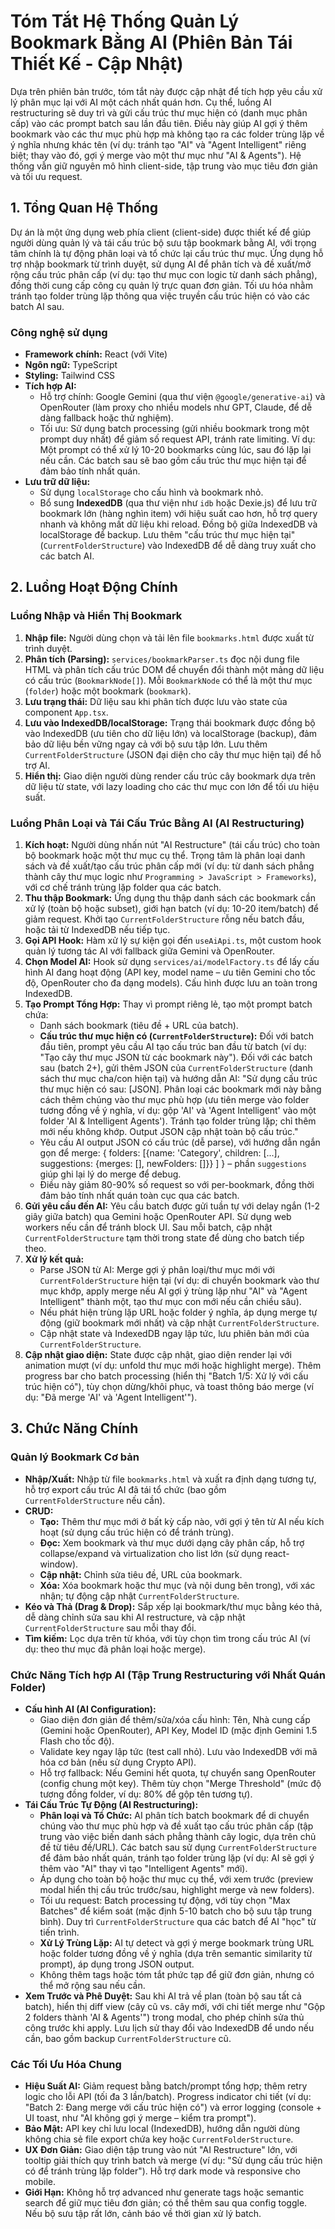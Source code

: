 # Tóm Tắt Hệ Thống Quản Lý Bookmark Bằng AI (Phiên Bản Tái Thiết Kế - Cập Nhật)

Dựa trên phiên bản trước, tóm tắt này được cập nhật để tích hợp yêu cầu xử lý phân mục lại với AI một cách nhất quán hơn. Cụ thể, luồng AI restructuring sẽ duy trì và gửi cấu trúc thư mục hiện có (danh mục phân cấp) vào các prompt batch sau lần đầu tiên. Điều này giúp AI gợi ý thêm bookmark vào các thư mục phù hợp mà không tạo ra các folder trùng lặp về ý nghĩa nhưng khác tên (ví dụ: tránh tạo "AI" và "Agent Intelligent" riêng biệt; thay vào đó, gợi ý merge vào một thư mục như "AI & Agents"). Hệ thống vẫn giữ nguyên mô hình client-side, tập trung vào mục tiêu đơn giản và tối ưu request.

## 1. Tổng Quan Hệ Thống

Dự án là một ứng dụng web phía client (client-side) được thiết kế để giúp người dùng quản lý và tái cấu trúc bộ sưu tập bookmark bằng AI, với trọng tâm chính là tự động phân loại và tổ chức lại cấu trúc thư mục. Ứng dụng hỗ trợ nhập bookmark từ trình duyệt, sử dụng AI để phân tích và đề xuất/mở rộng cấu trúc phân cấp (ví dụ: tạo thư mục con logic từ danh sách phẳng), đồng thời cung cấp công cụ quản lý trực quan đơn giản. Tối ưu hóa nhằm tránh tạo folder trùng lặp thông qua việc truyền cấu trúc hiện có vào các batch AI sau.

### Công nghệ sử dụng

- **Framework chính:** React (với Vite)
- **Ngôn ngữ:** TypeScript
- **Styling:** Tailwind CSS
- **Tích hợp AI:**
  - Hỗ trợ chính: Google Gemini (qua thư viện `@google/generative-ai`) và OpenRouter (làm proxy cho nhiều models như GPT, Claude, để dễ dàng fallback hoặc thử nghiệm).
  - Tối ưu: Sử dụng batch processing (gửi nhiều bookmark trong một prompt duy nhất) để giảm số request API, tránh rate limiting. Ví dụ: Một prompt có thể xử lý 10-20 bookmarks cùng lúc, sau đó lặp lại nếu cần. Các batch sau sẽ bao gồm cấu trúc thư mục hiện tại để đảm bảo tính nhất quán.
- **Lưu trữ dữ liệu:**
  - Sử dụng `localStorage` cho cấu hình và bookmark nhỏ.
  - Bổ sung **IndexedDB** (qua thư viện như `idb` hoặc Dexie.js) để lưu trữ bookmark lớn (hàng nghìn item) với hiệu suất cao hơn, hỗ trợ query nhanh và không mất dữ liệu khi reload. Đồng bộ giữa IndexedDB và localStorage để backup. Lưu thêm "cấu trúc thư mục hiện tại" (`CurrentFolderStructure`) vào IndexedDB để dễ dàng truy xuất cho các batch AI.

## 2. Luồng Hoạt Động Chính

### Luồng Nhập và Hiển Thị Bookmark

1. **Nhập file:** Người dùng chọn và tải lên file `bookmarks.html` được xuất từ trình duyệt.
2. **Phân tích (Parsing):** `services/bookmarkParser.ts` đọc nội dung file HTML và phân tích cấu trúc DOM để chuyển đổi thành một mảng dữ liệu có cấu trúc (`BookmarkNode[]`). Mỗi `BookmarkNode` có thể là một thư mục (`folder`) hoặc một bookmark (`bookmark`).
3. **Lưu trạng thái:** Dữ liệu sau khi phân tích được lưu vào state của component `App.tsx`.
4. **Lưu vào IndexedDB/localStorage:** Trạng thái bookmark được đồng bộ vào IndexedDB (ưu tiên cho dữ liệu lớn) và localStorage (backup), đảm bảo dữ liệu bền vững ngay cả với bộ sưu tập lớn. Lưu thêm `CurrentFolderStructure` (JSON đại diện cho cây thư mục hiện tại) để hỗ trợ AI.
5. **Hiển thị:** Giao diện người dùng render cấu trúc cây bookmark dựa trên dữ liệu từ state, với lazy loading cho các thư mục con lớn để tối ưu hiệu suất.

### Luồng Phân Loại và Tái Cấu Trúc Bằng AI (AI Restructuring)

1. **Kích hoạt:** Người dùng nhấn nút "AI Restructure" (tái cấu trúc) cho toàn bộ bookmark hoặc một thư mục cụ thể. Trọng tâm là phân loại danh sách và đề xuất/tạo cấu trúc phân cấp mới (ví dụ: từ danh sách phẳng thành cây thư mục logic như `Programming > JavaScript > Frameworks`), với cơ chế tránh trùng lặp folder qua các batch.
2. **Thu thập Bookmark:** Ứng dụng thu thập danh sách các bookmark cần xử lý (toàn bộ hoặc subset), giới hạn batch (ví dụ: 10-20 item/batch) để giảm request. Khởi tạo `CurrentFolderStructure` rỗng nếu batch đầu, hoặc tải từ IndexedDB nếu tiếp tục.
3. **Gọi API Hook:** Hàm xử lý sự kiện gọi đến `useAiApi.ts`, một custom hook quản lý tương tác AI với fallback giữa Gemini và OpenRouter.
4. **Chọn Model AI:** Hook sử dụng `services/ai/modelFactory.ts` để lấy cấu hình AI đang hoạt động (API key, model name – ưu tiên Gemini cho tốc độ, OpenRouter cho đa dạng models). Cấu hình được lưu an toàn trong IndexedDB.
5. **Tạo Prompt Tổng Hợp:** Thay vì prompt riêng lẻ, tạo một prompt batch chứa:
   - Danh sách bookmark (tiêu đề + URL của batch).
   - **Cấu trúc thư mục hiện có (`CurrentFolderStructure`):** Đối với batch đầu tiên, prompt yêu cầu AI tạo cấu trúc ban đầu từ batch (ví dụ: "Tạo cây thư mục JSON từ các bookmark này"). Đối với các batch sau (batch 2+), gửi thêm JSON của `CurrentFolderStructure` (danh sách thư mục cha/con hiện tại) và hướng dẫn AI: "Sử dụng cấu trúc thư mục hiện có sau: [JSON]. Phân loại các bookmark mới này bằng cách thêm chúng vào thư mục phù hợp (ưu tiên merge vào folder tương đồng về ý nghĩa, ví dụ: gộp 'AI' và 'Agent Intelligent' vào một folder 'AI & Intelligent Agents'). Tránh tạo folder trùng lặp; chỉ thêm mới nếu không khớp. Output JSON cập nhật toàn bộ cấu trúc."
   - Yêu cầu AI output JSON có cấu trúc (dễ parse), với hướng dẫn ngắn gọn để merge: { folders: [{name: 'Category', children: [...], suggestions: {merges: [], newFolders: []}} ] } – phần `suggestions` giúp ghi lại lý do merge để debug.
   - Điều này giảm 80-90% số request so với per-bookmark, đồng thời đảm bảo tính nhất quán toàn cục qua các batch.
6. **Gửi yêu cầu đến AI:** Yêu cầu batch được gửi tuần tự với delay ngắn (1-2 giây giữa batch) qua Gemini hoặc OpenRouter API. Sử dụng web workers nếu cần để tránh block UI. Sau mỗi batch, cập nhật `CurrentFolderStructure` tạm thời trong state để dùng cho batch tiếp theo.
7. **Xử lý kết quả:**
   - Parse JSON từ AI: Merge gợi ý phân loại/thư mục mới với `CurrentFolderStructure` hiện tại (ví dụ: di chuyển bookmark vào thư mục khớp, apply merge nếu AI gợi ý trùng lặp như "AI" và "Agent Intelligent" thành một, tạo thư mục con mới nếu cần chiều sâu).
   - Nếu phát hiện trùng lặp URL hoặc folder ý nghĩa, áp dụng merge tự động (giữ bookmark mới nhất) và cập nhật `CurrentFolderStructure`.
   - Cập nhật state và IndexedDB ngay lập tức, lưu phiên bản mới của `CurrentFolderStructure`.
8. **Cập nhật giao diện:** State được cập nhật, giao diện render lại với animation mượt (ví dụ: unfold thư mục mới hoặc highlight merge). Thêm progress bar cho batch processing (hiển thị "Batch 1/5: Xử lý với cấu trúc hiện có"), tùy chọn dừng/khôi phục, và toast thông báo merge (ví dụ: "Đã merge 'AI' và 'Agent Intelligent'").

## 3. Chức Năng Chính

### Quản lý Bookmark Cơ bản

- **Nhập/Xuất:** Nhập từ file `bookmarks.html` và xuất ra định dạng tương tự, hỗ trợ export cấu trúc AI đã tái tổ chức (bao gồm `CurrentFolderStructure` nếu cần).
- **CRUD:**
  - **Tạo:** Thêm thư mục mới ở bất kỳ cấp nào, với gợi ý tên từ AI nếu kích hoạt (sử dụng cấu trúc hiện có để tránh trùng).
  - **Đọc:** Xem bookmark và thư mục dưới dạng cây phân cấp, hỗ trợ collapse/expand và virtualization cho list lớn (sử dụng react-window).
  - **Cập nhật:** Chỉnh sửa tiêu đề, URL của bookmark.
  - **Xóa:** Xóa bookmark hoặc thư mục (và nội dung bên trong), với xác nhận; tự động cập nhật `CurrentFolderStructure`.
- **Kéo và Thả (Drag & Drop):** Sắp xếp lại bookmark/thư mục bằng kéo thả, dễ dàng chỉnh sửa sau khi AI restructure, và cập nhật `CurrentFolderStructure` sau mỗi thay đổi.
- **Tìm kiếm:** Lọc dựa trên từ khóa, với tùy chọn tìm trong cấu trúc AI (ví dụ: theo thư mục đã phân loại hoặc merge).

### Chức Năng Tích hợp AI (Tập Trung Restructuring với Nhất Quán Folder)

- **Cấu hình AI (AI Configuration):**
  - Giao diện đơn giản để thêm/sửa/xóa cấu hình: Tên, Nhà cung cấp (Gemini hoặc OpenRouter), API Key, Model ID (mặc định Gemini 1.5 Flash cho tốc độ).
  - Validate key ngay lập tức (test call nhỏ). Lưu vào IndexedDB với mã hóa cơ bản (nếu sử dụng Crypto API).
  - Hỗ trợ fallback: Nếu Gemini hết quota, tự chuyển sang OpenRouter (config chung một key). Thêm tùy chọn "Merge Threshold" (mức độ tương đồng folder, ví dụ: 80% để gộp tên tương tự).
- **Tái Cấu Trúc Tự Động (AI Restructuring):**
  - **Phân loại và Tổ Chức:** AI phân tích batch bookmark để di chuyển chúng vào thư mục phù hợp và đề xuất tạo cấu trúc phân cấp (tập trung vào việc biến danh sách phẳng thành cây logic, dựa trên chủ đề từ tiêu đề/URL). Các batch sau sử dụng `CurrentFolderStructure` để đảm bảo nhất quán, tránh tạo folder trùng lặp (ví dụ: AI sẽ gợi ý thêm vào "AI" thay vì tạo "Intelligent Agents" mới).
  - Áp dụng cho toàn bộ hoặc thư mục cụ thể, với xem trước (preview modal hiển thị cấu trúc trước/sau, highlight merge và new folders).
  - Tối ưu request: Batch processing tự động, với tùy chọn "Max Batches" để kiểm soát (mặc định 5-10 batch cho bộ sưu tập trung bình). Duy trì `CurrentFolderStructure` qua các batch để AI "học" từ tiến trình.
  - **Xử Lý Trùng Lặp:** AI tự detect và gợi ý merge bookmark trùng URL hoặc folder tương đồng về ý nghĩa (dựa trên semantic similarity từ prompt), áp dụng trong JSON output.
  - Không thêm tags hoặc tóm tắt phức tạp để giữ đơn giản, nhưng có thể mở rộng sau nếu cần.
- **Xem Trước và Phê Duyệt:** Sau khi AI trả về plan (toàn bộ sau tất cả batch), hiển thị diff view (cây cũ vs. cây mới, với chi tiết merge như "Gộp 2 folders thành 'AI & Agents'") trong modal, cho phép chỉnh sửa thủ công trước khi apply. Lưu lịch sử thay đổi vào IndexedDB để undo nếu cần, bao gồm backup `CurrentFolderStructure` cũ.

### Các Tối Ưu Hóa Chung

- **Hiệu Suất AI:** Giảm request bằng batch/prompt tổng hợp; thêm retry logic cho lỗi API (tối đa 3 lần/batch). Progress indicator chi tiết (ví dụ: "Batch 2: Đang merge với cấu trúc hiện có") và error logging (console + UI toast, như "AI không gợi ý merge – kiểm tra prompt").
- **Bảo Mật:** API key chỉ lưu local (IndexedDB), hướng dẫn người dùng không chia sẻ file export chứa key hoặc `CurrentFolderStructure`.
- **UX Đơn Giản:** Giao diện tập trung vào nút "AI Restructure" lớn, với tooltip giải thích quy trình batch và merge (ví dụ: "Sử dụng cấu trúc hiện có để tránh trùng lặp folder"). Hỗ trợ dark mode và responsive cho mobile.
- **Giới Hạn:** Không hỗ trợ advanced như generate tags hoặc semantic search để giữ mục tiêu đơn giản; có thể thêm sau qua config toggle. Nếu bộ sưu tập rất lớn, cảnh báo về thời gian xử lý batch.
